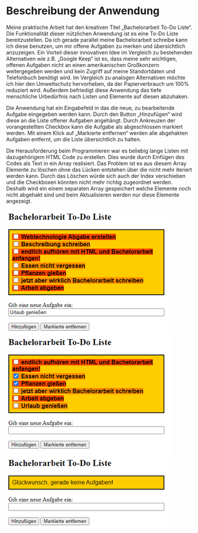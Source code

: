 # Beschreibung der Anwendung
Meine praktische Arbeit hat den kreativen Titel „Bachelorarbeit To-Do Liste“. Die Funktionalität dieser nützlichen Anwendung ist es eine To-Do Liste bereitzustellen. Da ich gerade parallel meine Bachelorarbeit schreibe kann ich diese benutzen, um mir offene Aufgaben zu merken und übersichtlich anzuzeigen. Ein Vorteil dieser innovativen Idee im Vergleich zu bestehenden Alternativen wie z.B. „Google Keep“ ist es, dass meine sehr wichtigen, offenen Aufgaben nicht an einen amerikanischen Großkonzern weitergegeben werden und kein Zugriff auf meine Standortdaten und Telefonbuch benötigt wird. Im Vergleich zu analogen Alternativen möchte ich hier den Umweltschutz hervorheben, da der Papierverbrauch um 100% reduziert wird. Außerdem befriedigt diese Anwendung das tiefe menschliche Urbedürfnis nach Listen und Elemente auf diesen abzuhaken.

Die Anwendung hat ein Eingabefeld in das die neue, zu bearbeitende Aufgabe eingegeben werden kann. Durch den Button „Hinzufügen“ wird diese an die Liste offener Aufgaben angehängt. Durch Ankreuzen der vorangestellten Checkbox kann die Aufgabe als abgeschlossen markiert werden. Mit einem Klick auf „Markierte entfernen“ werden alle abgehakten Aufgaben entfernt, um die Liste übersichtlich zu halten.

Die Herausforderung beim Programmieren war es beliebig lange Listen mit dazugehörigem HTML Code zu erstellen. Dies wurde durch Einfügen des Codes als Text in ein Array realisiert. Das Problem ist es aus diesem Array Elemente zu löschen ohne das Lücken entstehen über die nicht mehr iteriert werden kann. Durch das Löschen würde sich auch der Index verschieben und die Checkboxen könnten nicht mehr richtig zugeordnet werden. Deshalb wird ein einem separaten Array gespeichert welche Elemente noch nicht abgehakt sind und beim Aktualisieren werden nur diese Elemente angezeigt. 

![alt text](https://github.com/AndreasZachariae/Webtechnologien/blob/master/list1.png?raw=true)
![alt text](https://github.com/AndreasZachariae/Webtechnologien/blob/master/list2.png?raw=true)
![alt text](https://github.com/AndreasZachariae/Webtechnologien/blob/master/list3.png?raw=true)
